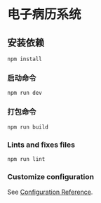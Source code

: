 # 电子病历系统

## 安装依赖
```
npm install
```

### 启动命令
```
npm run dev
```

### 打包命令
```
npm run build
```

### Lints and fixes files
```
npm run lint
```

### Customize configuration
See [Configuration Reference](https://cli.vuejs.org/config/).
